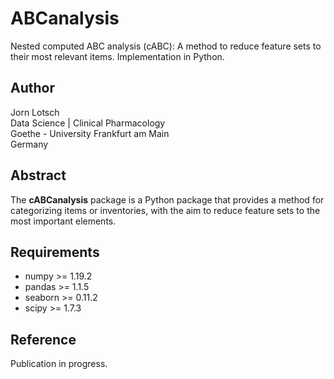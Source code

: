 # ABCanalysis
Nested computed ABC analysis (cABC): A method to reduce feature sets to their most relevant items. Implementation in Python.

## Author
Jorn Lotsch  
Data Science | Clinical Pharmacology  
Goethe - University
Frankfurt am Main  
Germany

## Abstract
The **cABCanalysis** package is a Python package that provides a method for categorizing items or inventories, with the aim to reduce feature sets to the most important elements.

## Requirements
* numpy >= 1.19.2
* pandas >= 1.1.5
* seaborn >= 0.11.2
* scipy >= 1.7.3

## Reference
Publication in progress.


